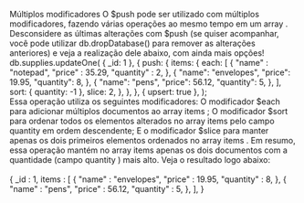 Múltiplos modificadores
O $push pode ser utilizado com múltiplos modificadores, fazendo várias operações ao mesmo tempo em um array .
Desconsidere as últimas alterações com $push (se quiser acompanhar, você pode utilizar db.dropDatabase() para remover as alterações anteriores) e veja a realização dele abaixo, com ainda mais opções!
<br>
db.supplies.updateOne(
  { _id: 1 },
  {
push: {
      items: {
each: [
          {
            "name" : "notepad",
            "price" : 35.29,
            "quantity" : 2,
          },
          {
            "name": "envelopes",
            "price": 19.95,
            "quantity": 8,
          },
          {
            "name": "pens",
            "price": 56.12,
            "quantity": 5,
          },
        ],
sort: { quantity: -1 },
slice: 2,
      },
    },
  },
  { upsert: true },
);
<br>
Essa operação utiliza os seguintes modificadores:
O modificador $each para adicionar múltiplos documentos ao array items ;
O modificador $sort para ordenar todos os elementos alterados no array items pelo campo quantity em ordem descendente;
E o modificador $slice para manter apenas os dois primeiros elementos ordenados no array items .
Em resumo, essa operação mantém no array items apenas os dois documentos com a quantidade (campo quantity ) mais alto. Veja o resultado logo abaixo:<br>
<br>
{
  _id : 1,
  items : [
    {
      "name" : "envelopes",
      "price" : 19.95,
      "quantity" : 8,
    },
    {
      "name" : "pens",
      "price" : 56.12,
      "quantity" : 5,
    },
  ],
}